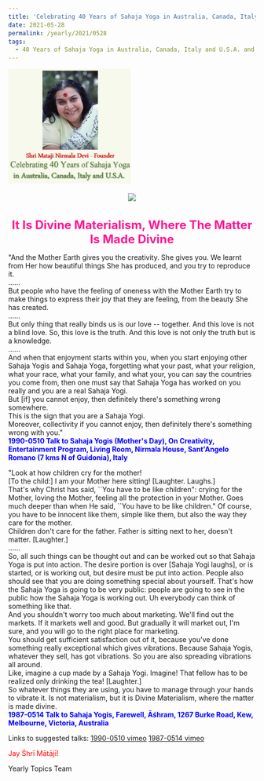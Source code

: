 ```yaml
---
title: 'Celebrating 40 Years of Sahaja Yoga in Australia, Canada, Italy and U.S.A. and its Culture, Post 22'
date: 2021-05-28
permalink: /yearly/2021/0528
tags:
  - 40 Years of Sahaja Yoga in Australia, Canada, Italy and U.S.A. and its Culture
---
```


<div style="text-align: left"><img src="/images/Celebrating40YearsSahajaYoga.png" width="250" /></div><br>

<div style="text-align: center"><img src="/images/image714.jpg" /></div>

<br>
<p style="color:DeepPink; text-align:center">
<font size="+2"><b>It Is Divine Materialism, Where The Matter Is Made Divine</b><br></font>
</p>

<p>
"And the Mother Earth gives you the creativity. She gives you. We learnt from Her how beautiful things She has produced, and you try to reproduce it.<br>
......<br>
But people who have the feeling of oneness with the Mother Earth try to make things to express their joy that they are feeling, from the beauty She has created.<br>
......<br>
But only thing that really binds us is our love -- together. And this love is not a blind love. So, this love is the truth. And this love is not only the truth but is a knowledge.<br>
......<br>
And when that enjoyment starts within you, when you start enjoying other Sahaja Yogis and Sahaja Yoga, forgetting what your past, what your religion, what your race, what your family, and what your, you can say the countries you come from, then one must say that Sahaja Yoga has worked on you really and you are a real Sahaja Yogi.<br>
But [if] you cannot enjoy, then definitely there's something wrong somewhere.<br>
This is the sign that you are a Sahaja Yogi.<br>
Moreover, collectivity if you cannot enjoy, then definitely there's something wrong with you."<br>
<font color="blue"><b>1990-0510 Talk to Sahaja Yogis (Mother's Day), On Creativity, Entertainment Program, Living Room, Nirmala House, Sant'Angelo Romano (7 kms N of Guidonia), Italy</b></font><br>
</p>

<p>
"Look at how children cry for the mother!<br>
[To the child:] I am your Mother here sitting! [Laughter. Laughs.]<br>
That's why Christ has said, ``You have to be like children": crying for the Mother, loving the Mother, feeling all the protection in your Mother. Goes much deeper than when He said, ``You have to be like children." Of course, you have to be innocent like them, simple like them, but also the way they care for the mother. <br>
Children don't care for the father. Father is sitting next to her, doesn't matter. [Laughter.]<br>
......<br>
So, all such things can be thought out and can be worked out so that Sahaja Yoga is put into action. The desire portion is over [Sahaja Yogi laughs], or is started, or is working out, but desire must be put into action. People also should see that you are doing something special about yourself. That's how the Sahaja Yoga is going to be very public: people are going to see in the public how the Sahaja Yoga is working out. Uh everybody can think of something like that.<br>
And you shouldn't worry too much about marketing. We'll find out the markets. If it markets well and good. But gradually it will market out, I'm sure, and you will go to the right place for marketing.<br>
You should get sufficient satisfaction out of it, because you've done something really exceptional which gives vibrations. Because Sahaja Yogis, whatever they sell, has got vibrations. So you are also spreading vibrations all around.<br>
Like, imagine a cup made by a Sahaja Yogi. Imagine! That fellow has to be realized only drinking the tea! [Laughter.]<br>
So whatever things they are using, you have to manage through your hands to vibrate it. Is not materialism, but it is Divine Materialism, where the matter is made divine.<br>
<font color="blue"><b>1987-0514 Talk to Sahaja Yogis, Farewell, Āśhram, 1267 Burke Road, Kew, Melbourne, Victoria, Australia</b></font><br>
</p>

Links to suggested talks: <a href="https://vimeo.com/341510918"> 1990-0510 vimeo</a>  <a href="https://vimeo.com/325796987"> 1987-0514 vimeo</a><br>

<p style="color:red;">Jay Śhrī Mātājī!<br></p>

Yearly Topics Team